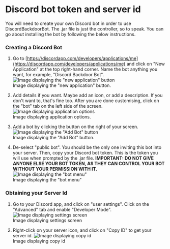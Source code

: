 # Discord bot token and server id

You will need to create your own Discord bot in order to use DiscordBackdoorBot. The .jar file is just the controller, so to speak. You can go about installing the bot by following the below instructions.

### Creating a Discord Bot
1. Go to [https://discordapp.com/developers/applications/me](https://discordapp.com/developers/applications/me) and click on "New Application" at the top right-hand corner. Name the bot anything you want, for example, "Discord Backdoor Bot".
    ![Image displaying the "new application" button](https://github.com/awesomemoder316/DiscordBackdoorBot/blob/master/docs/assets/Discord_bot_new_application.png)  
    Image displaying the "new application" button.
    
    
2. Add details if you want. Maybe add an icon, or add a description. If you don't want to, that's fine too. After you are done customising, click on the "bot" tab on the left side of the screen.
    ![Image displaying application options](https://github.com/awesomemoder316/DiscordBackdoorBot/blob/master/docs/assets/Discord_bot_general_information.png)  
    Image displaying application options.
    
    
3. Add a bot by clicking the button on the right of your screen.
    ![Image displaying the "Add Bot" button](https://github.com/awesomemoder316/DiscordBackdoorBot/blob/master/docs/assets/Discord_add_a_bot.png)  
    Image displaying the "Add Bot" button.
    
    
4. De-select "public bot". You should be the only one inviting this bot into your server. Then, copy your Discord bot token. This is the token you will use when prompted by the .jar file. **IMPORTANT: DO NOT GIVE ANYONE ELSE YOUR BOT TOKEN, AS THEY CAN CONTROL YOUR BOT WITHOUT YOUR PERMISSION WITH IT.**
    ![Image displaying the "bot menu"](https://github.com/awesomemoder316/DiscordBackdoorBot/blob/master/docs/assets/Discord_bot_menu.png)  
    Image displaying the "bot menu"
    

### Obtaining your Server Id
1. Go to your Discord app, and click on "user settings". Click on the "Advanced" tab and enable "Developer Mode".
    ![Image displaying settings screen](https://github.com/awesomemoder316/DiscordBackdoorBot/blob/master/docs/assets/Discord_settings_menu.png)  
    Image displaying settings screen
    
    
2. Right-click on your server icon, and click on "Copy ID" to get your server id.
    ![Image displaying copy id](https://github.com/awesomemoder316/DiscordBackdoorBot/blob/master/docs/assets/Discord_copy_id_screen.png)  
    Image displaying copy id
